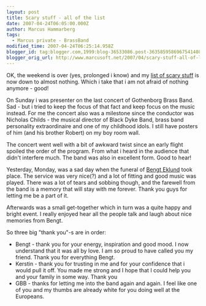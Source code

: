 ```yaml
---
layout: post
title: Scary stuff - all of the list
date: 2007-04-24T06:05:00.000Z
author: Marcus Hammarberg
tags:
  - Marcus private - BrassBand
modified_time: 2007-04-24T06:25:14.958Z
blogger_id: tag:blogger.com,1999:blog-36533086.post-3635859586967541408
blogger_orig_url: http://www.marcusoft.net/2007/04/scary-stuff-all-of-list.html
---
```


OK,
the weekend is over (yes, prolonged i know) and my [list of scary
stuff](http://marcushammarberg.blogspot.com/2007/04/also-i-am-now-entering-one-of-more.html)
is now down to almost nothing. Which i take that i am not afraid of
nothing anymore - good!

On Sunday i was presenter on the last concert of <span
id="SPELLING_ERROR_0" class="blsp-spelling-error">Gothenborg
Brass Band. Sad - but i tried to keep the focus of that fact and keep
focus on the music instead. For me the concert also was a milestone
since the conductor was Nicholas Childs - the musical director of
Black Dyke Band, brass band personality extraordinaire and one of my
childhood idols. I still have posters of him (and his brother Robert) on
my boy room wall.

The concert went well with a bit of awkward twist since an early flight
spoiled the order of the program. From what i heard in the audience that
didn't interfere much. The band was also in excellent form. Good to
hear!

Yesterday, Monday, was a sad day when the funeral of [Bengt Eklund](http://marcushammarberg.blogspot.com/2007/04/bengt-eklund.html)
took place. The service was very nice(?) and a lot of fitting and good
music was played. There was a lot of tears and sobbing though, and the
farewell from the band is a memory that will stay with me forever. Thank
you guys for letting me be a part of it.

Afterwards was a small get-together which in turn was a quite happy and
bright event. I really enjoyed hear all the people talk and laugh about
nice memories from Bengt.

So three big "thank you"-s are in order:

-   Bengt - thank you for your energy, inspiration and good mood. I now
    understand that it was all by love. I am so proud to have called you
    my friend. Thank you for everything Bengt.
-   Kerstin - thank you for trusting in me and for your confidence that
    i would pull it off. You made me strong and I hope that I could help
    you and your family in some way. Thank you
-   GBB -
    thanks for letting me into the band again and again. I feel like one
    of you and my thumbs are already white for you doing well at the
    <span id="SPELLING_ERROR_4"
    class="blsp-spelling-corrected">Europeans.
